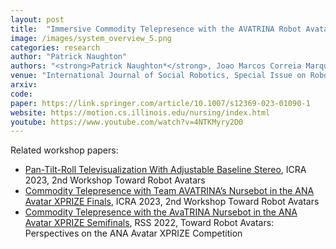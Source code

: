 ```yaml
---
layout: post
title:  "Immersive Commodity Telepresence with the AVATRINA Robot Avatar"
image: /images/system_overview_5.png
categories: research
author: "Patrick Naughton"
authors: "<strong>Patrick Naughton*</strong>, Joao Marcos Correia Marques*, Jing-Chen Peng*, Yifan Zhu*, James Seungbum Nam, Qianxi Kong, Xuanpu Zhang, Aman Penmetcha, Ruifan Ji, Nairen Fu, Vignesh Ravibaskar, Ryan Yan, Neil Malhotra and Kris Hauser"
venue: "International Journal of Social Robotics, Special Issue on Robot Avatars for Telepresence and Social Interaction, 2024"
arxiv:
code:
paper: https://link.springer.com/article/10.1007/s12369-023-01090-1
website: https://motion.cs.illinois.edu/nursing/index.html
youtube: https://www.youtube.com/watch?v=4NTKMyry2D0
---
```

Related workshop papers:
* <a href="https://www.researchgate.net/profile/Yifan-Zhu-51/publication/370213992_Pan-Tilt-Roll_Televisualization_With_Adjustable_Baseline_Stereo/links/64516b9c4af7887352518688/Pan-Tilt-Roll-Televisualization-With-Adjustable-Baseline-Stereo.pdf">Pan-Tilt-Roll Televisualization With Adjustable Baseline Stereo</a>, ICRA 2023, 2nd
Workshop Toward Robot Avatars
* <a href="https://www.researchgate.net/profile/Yifan-Zhu-51/publication/370214148_Commodity_Telepresence_with_the_AvaTRINA_Nursebot_in_the_ANA_Avatar_XPRIZE_Finals/links/64516b625762c95ac368dcdc/Commodity-Telepresence-with-the-AvaTRINA-Nursebot-in-the-ANA-Avatar-XPRIZE-Finals.pdf">Commodity Telepresence with Team AVATRINA’s Nursebot in the ANA Avatar XPRIZE Finals</a>, ICRA 2023, 2nd
Workshop Toward Robot Avatars
* <a href="https://motion.cs.illinois.edu/papers/RSS2022Workshop-Marques-TelepresenceXPRIZE.pdf">Commodity Telepresence with the AvaTRINA Nursebot in the ANA Avatar XPRIZE Semifinals</a>, RSS
2022, Toward Robot Avatars: Perspectives on the ANA Avatar XPRIZE Competition
